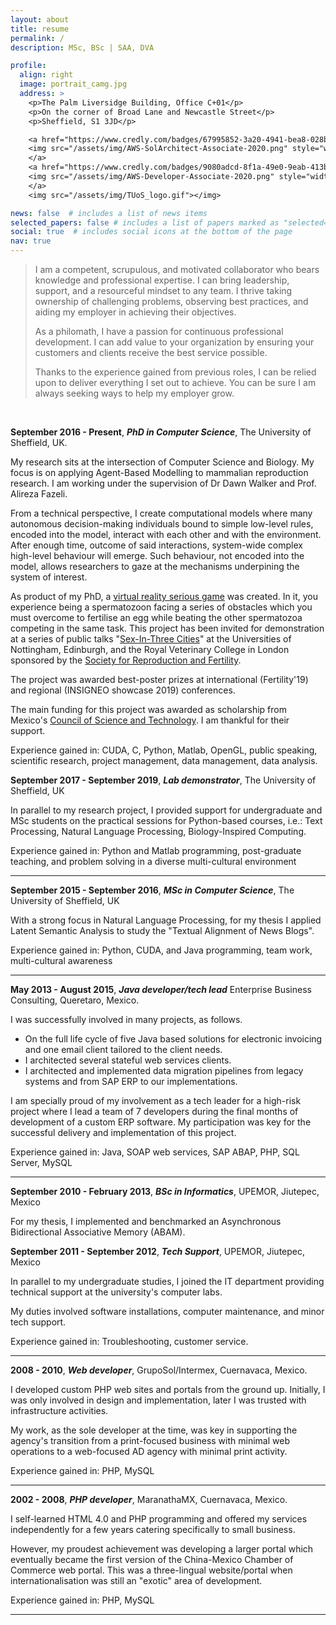 ```yaml
---
layout: about
title: resume
permalink: /
description: MSc, BSc | SAA, DVA

profile:
  align: right
  image: portrait_camg.jpg
  address: >
    <p>The Palm Liversidge Building, Office C+01</p>
    <p>On the corner of Broad Lane and Newcastle Street</p>
    <p>Sheffield, S1 3JD</p>

    <a href="https://www.credly.com/badges/67995852-3a20-4941-bea8-028b9887c67b/public_url" style="text-decoration: none">
    <img src="/assets/img/AWS-SolArchitect-Associate-2020.png" style="width:110px;">
    </a>
    <a href="https://www.credly.com/badges/9080adcd-8f1a-49e0-9eab-413b2be686b2/public_url" style="text-decoration: none">
    <img src="/assets/img/AWS-Developer-Associate-2020.png" style="width:110px;">
    </a>
    <img src="/assets/img/TUoS_logo.gif"></img>

news: false  # includes a list of news items
selected_papers: false # includes a list of papers marked as "selected={true}"
social: true  # includes social icons at the bottom of the page
nav: true
---
```


<blockquote class="statement">
<p>I am a competent, scrupulous, and motivated collaborator who bears knowledge and professional expertise. I can bring leadership, support, and a resourceful mindset to any team. I thrive taking ownership of challenging problems, observing best practices, and aiding my employer in achieving their objectives.</p>
<p>As a philomath, I have a passion for continuous professional development. I can add value to your organization by ensuring your customers and clients receive the best service possible.</p>
<p>Thanks to the experience gained from previous roles, I can be relied upon to deliver everything I set out to achieve. You can be sure I am always seeking ways to help my employer grow.</p>
</blockquote>

<br />

**September 2016 - Present**, ***PhD in Computer Science***, The University of
Sheffield, UK.

My research sits at the intersection of Computer Science and Biology.
My focus is on applying Agent-Based Modelling to mammalian
reproduction research. I am working under the supervision of Dr Dawn Walker
and Prof. Alireza Fazeli.

From a technical perspective, I create
computational models where many autonomous decision-making 
individuals bound to simple low-level rules, encoded into the 
model, interact with each other and with the environment. 
After enough time, outcome of said interactions, system-wide complex high-level behaviour will emerge. Such behaviour, not encoded into the model, allows researchers to gaze at the mechanisms underpining the system of interest.

As product of my PhD, a [virtual reality serious game](https://cmoralesmx.github.io/FertilizationVR_web/)
was created. In it, you experience being a spermatozoon facing a series of obstacles which you must overcome to fertilise an egg while beating the other spermatozoa competing in the same task.
This project has been invited for demonstration at a series of public talks
"[Sex-In-Three Cities](https://srf-reproduction.org/events/sex-in-three-cities-events/)"
at the Universities of Nottingham, Edinburgh, and the Royal Veterinary College
in London sponsored by the [Society for Reproduction and Fertility](https://srf-reproduction.org/).

The project was awarded best-poster prizes at international (Fertility'19) and regional (INSIGNEO showcase 2019) conferences.

 The main funding for this project was awarded as scholarship from Mexico's
[Council of Science and Technology](https://www.conacyt.gob.mx/). I am
thankful for their support.

Experience gained in: CUDA, C, Python, Matlab, OpenGL, public speaking, scientific research, project management, data management, data analysis.

**September 2017 - September 2019**, ***Lab demonstrator***, The University of Sheffield, UK

In parallel to my research project, I provided support for undergraduate and
MSc students on the practical sessions for Python-based courses, i.e.: Text
Processing, Natural Language Processing, Biology-Inspired Computing.

Experience gained in: Python and Matlab programming, post-graduate teaching, and problem solving in a diverse multi-cultural environment

----
**September 2015 - September 2016**, ***MSc in Computer Science***, The University
of Sheffield, UK

With a strong focus in Natural Language Processing, for my thesis I applied
Latent Semantic Analysis to study the "Textual Alignment of News Blogs".

Experience gained in: Python, CUDA, and Java programming, team work, multi-cultural awareness

----
**May 2013 - August 2015**, ***Java developer/tech lead*** Enterprise Business
Consulting, Queretaro, Mexico.

I was successfully involved in many projects, as follows.

- On the full life cycle of five Java based solutions for electronic invoicing
and one email client tailored to the client needs.
- I architected several stateful web services clients.
- I architected and implemented data migration pipelines from legacy systems
and from SAP ERP to our implementations.

I am specially proud of my involvement as a tech leader for a high-risk project where I lead a team of 7 developers during the final months of development of a custom ERP software. 
My participation was key for the successful delivery and implementation of this project.

Experience gained in: Java, SOAP web services, SAP ABAP, PHP, SQL Server, MySQL

----
**September 2010 - February 2013**, ***BSc in Informatics***, UPEMOR, Jiutepec,
Mexico

For my thesis, I implemented and benchmarked an Asynchronous Bidirectional
Associative Memory (ABAM).

**September 2011 - September 2012**, ***Tech Support***, UPEMOR, Jiutepec,
Mexico

In parallel to my undergraduate studies, I joined the IT department providing
technical support at the university's computer labs.

My duties involved software installations, computer maintenance, and minor tech support.

Experience gained in: Troubleshooting, customer service.

----
**2008 - 2010**, ***Web developer***, GrupoSol/Intermex, Cuernavaca, Mexico.

I developed custom PHP web sites and portals from the ground up. Initially,
I was only involved in design and implementation, later I was trusted with
infrastructure activities.

My work, as the sole developer at the time, was key in supporting the agency's
transition from a print-focused business with minimal web operations to a
web-focused AD agency with minimal print activity.

Experience gained in: PHP, MySQL

----
**2002 - 2008**, ***PHP developer***, MaranathaMX, Cuernavaca, Mexico.

I self-learned HTML 4.0 and PHP programming and offered my services
independently for a few years catering specifically to small business.

However, my proudest achievement was developing a larger portal which
eventually became the first version of the China-Mexico Chamber of Commerce
web portal. This was a three-lingual website/portal when internationalisation
was still an "exotic" area of development.

Experience gained in: PHP, MySQL

----
